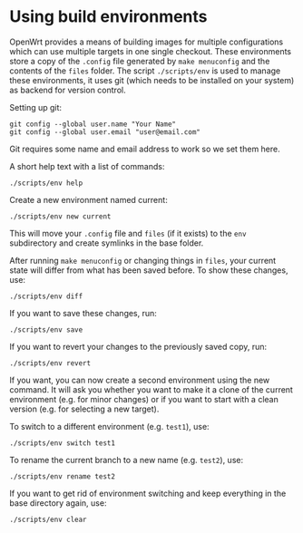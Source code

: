 # Using build environments

OpenWrt provides a means of building images for multiple configurations which can use multiple targets in one single checkout. These environments store a copy of the `.config` file generated by `make menuconfig` and the contents of the `files` folder. The script `./scripts/env` is used to manage these environments, it uses git (which needs to be installed on your system) as backend for version control.

Setting up git:

```
git config --global user.name "Your Name"
git config --global user.email "user@email.com"
```

Git requires some name and email address to work so we set them here.

A short help text with a list of commands:

```
./scripts/env help
```

Create a new environment named current:

```
./scripts/env new current
```

This will move your `.config` file and `files` (if it exists) to the `env` subdirectory and create symlinks in the base folder.

After running `make menuconfig` or changing things in `files`, your current state will differ from what has been saved before. To show these changes, use:

```
./scripts/env diff
```

If you want to save these changes, run:

```
./scripts/env save
```

If you want to revert your changes to the previously saved copy, run:

```
./scripts/env revert
```

If you want, you can now create a second environment using the new command. It will ask you whether you want to make it a clone of the current environment (e.g. for minor changes) or if you want to start with a clean version (e.g. for selecting a new target).

To switch to a different environment (e.g. `test1`), use:

```
./scripts/env switch test1
```

To rename the current branch to a new name (e.g. `test2`), use:

```
./scripts/env rename test2
```

If you want to get rid of environment switching and keep everything in the base directory again, use:

```
./scripts/env clear 
```

